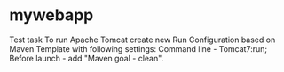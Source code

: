 # mywebapp
Test task
To run Apache Tomcat create new Run Configuration based on Maven Template with following settings:
  Command line - Tomcat7:run;
  Before launch - add "Maven goal - clean".
